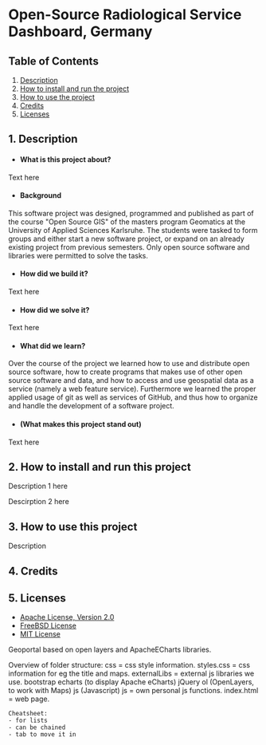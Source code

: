 # Open-Source Radiological Service Dashboard, Germany

## Table of Contents
1. [Description](##Description)
2. [How to install and run the project](##How-to-install-and-run-the-project)
3. [How to use the project](##How-to-use-the-project)
4. [Credits](##Credits)
5. [Licenses](##Licenses)

## 1. Description

- #### What is this project about?
Text here
- #### Background
This software project was designed, programmed and published as part of the course "Open Source GIS" of the masters program Geomatics at the University of Applied Sciences Karlsruhe. The students were tasked to form groups and either start a new software project, or expand on an already existing project from previous semesters. Only open source software and libraries were permitted to solve the tasks.
- #### How did we build it?
Text here
- #### How did we solve it?
Text here
- #### What did we learn?
Over the course of the project we learned how to use and distribute open source software, how to create programs that makes use of other open source software and data, and how to access and use geospatial data as a service (namely a web feature service). Furthermore we learned the proper applied usage of git as well as services of GitHub, and thus how to organize and handle the development of a software project.
- #### (What makes this project stand out)
Text here

## 2. How to install and run this project
Description 1 here

Descirption 2 here

## 3. How to use this project
Description

## 4. Credits

## 5. Licenses
- [Apache License, Version 2.0](https://www.apache.org/licenses/LICENSE-2.0.txt)
- [FreeBSD License](https://www.freebsd.org/copyright/freebsd-license/)
- [MIT License](https://opensource.org/licenses/MIT)








Geoportal based on open layers and ApacheECharts libraries.

Overview of folder structure:
	css = css style information.
		styles.css = css information for eg the title and maps.
	externalLibs = external js libraries we use.
		bootstrap
		echarts (to display Apache eCharts)
		jQuery
		ol (OpenLayers, to work with Maps)
		js (Javascript)
	js = own personal js functions.
	index.html = web page.

	Cheatsheet:
	- for lists
	- can be chained
  	- tab to move it in
